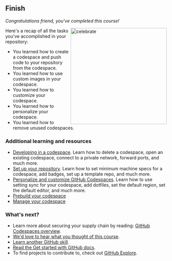 <!--
  <<< Author notes: Finish >>>
  Review what we learned, ask for feedback, provide next steps.
-->

## Finish

_Congratulations friend, you've completed this course!_

<img src="https://octodex.github.com/images/welcometocat.png" alt=celebrate width=300 align=right>

Here's a recap of all the tasks you've accomplished in your repository:

- You learned how to create a codespace and push code to your repository from the codespace.
- You learned how to use custom images in your codespace.
- You learned how to customize your codespace.
- You learned how to personalize your codespace.
- You learned how to remove unused codespaces.

### Additional learning and resources

- [Developing in a codespace](https://docs.github.com/en/codespaces/developing-in-codespaces/developing-in-a-codespace). Learn how to delete a codespace, open an existing codespace, connect to a private network, forward ports, and much more.
- [Set up your repository](https://docs.github.com/en/codespaces/setting-up-your-project-for-codespaces/introduction-to-dev-containers). Learn how to set minimum machine specs for a codespace, add badges, set up a template repo, and much more.
- [Personalize and customize GitHub Codespaces](https://docs.github.com/en/codespaces/customizing-your-codespace/personalizing-github-codespaces-for-your-account). Learn how to use setting sync for your codespace, add dotfiles, set the default region, set the default editor, and much more.
- [Prebuild your codespace](https://docs.github.com/en/codespaces/prebuilding-your-codespaces/about-github-codespaces-prebuilds)
- [Manage your codespace](https://docs.github.com/en/codespaces/managing-codespaces-for-your-organization/enabling-github-codespaces-for-your-organization)

### What's next?

- Learn more about securing your supply chain by reading: [GitHub Codespaces overview](https://docs.github.com/en/codespaces/overview).
- [We'd love to hear what you thought of this course](https://github.com/orgs/skills/discussions/categories/code-with-codespaces).
- [Learn another GitHub skill](https://github.com/skills).
- [Read the Get started with GitHub docs](https://docs.github.com/en/get-started).
- To find projects to contribute to, check out [GitHub Explore](https://github.com/explore).
